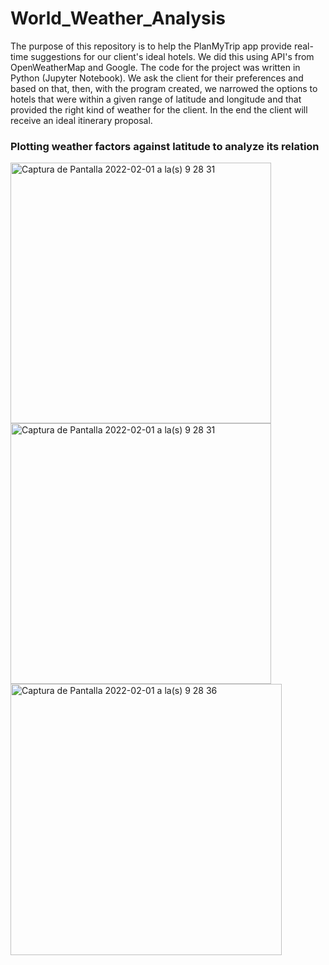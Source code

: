 # World_Weather_Analysis

The purpose of this repository is to help the PlanMyTrip app provide real-time suggestions for our client's ideal hotels. We did this using API's from OpenWeatherMap and Google. 
The code for the project was written in Python (Jupyter Notebook). 
We ask the client for their preferences and based on that, then, with the program created, we narrowed the options to hotels that were within a given range of latitude and longitude and that provided the right kind of weather for the client. In the end the client will receive an ideal itinerary proposal.



### Plotting weather factors against latitude to analyze its relation

<img width="417" alt="Captura de Pantalla 2022-02-01 a la(s) 9 28 31" src="https://user-images.githubusercontent.com/85467925/151998206-fcaa4802-ef32-43cd-96e3-89c07242e308.png">
<img width="417" alt="Captura de Pantalla 2022-02-01 a la(s) 9 28 31" src="https://user-images.githubusercontent.com/85467925/151998215-18050a89-e124-4956-a5b5-6ae9c7cca465.png">
<img width="434" alt="Captura de Pantalla 2022-02-01 a la(s) 9 28 36" src="https://user-images.githubusercontent.com/85467925/151998220-9cd1e677-17fb-44bb-a8c1-68020152f124.png">
